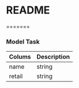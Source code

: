 # README



=======
### Model Task

| Colums      | Description |
| ----------- | ----------- |
| name        | string      |
| retail      | string      |
